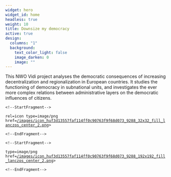 ```yaml
---
widget: hero
widget_id: home
headless: true
weight: 10
title: Downsize my democracy
active: true
design:
  columns: "1"
  background:
    text_color_light: false
    image_darken: 0
    image: ""
---
```

This NWO Vidi project analyses the democratic consequences of increasing decentralization and regionalization in European countries. It studies the functioning of democracy in subnational units, and investigates the ever more complex relations between administrative layers on the democratic influences of citizens.

`<!--StartFragment-->`

`rel=icon type=image/png href=`[`/images/icon_huf3d13557faf114ff0c90763f9f68d073_9288_32x32_fill_lanczos_center_2.png`](https://who-opposes.netlify.app/images/icon_huf3d13557faf114ff0c90763f9f68d073_9288_32x32_fill_lanczos_center_2.png)`>`

`<!--EndFragment-->`

`<!--StartFragment-->`

`type=image/png href=`[`/images/icon_huf3d13557faf114ff0c90763f9f68d073_9288_192x192_fill_lanczos_center_2.png`](https://who-opposes.netlify.app/images/icon_huf3d13557faf114ff0c90763f9f68d073_9288_192x192_fill_lanczos_center_2.png)`>`

`<!--EndFragment-->`